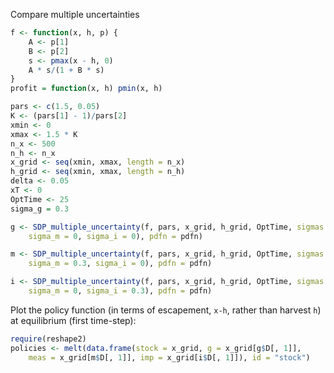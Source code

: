 Compare multiple uncertainties

  








```r
f <- function(x, h, p) {
    A <- p[1]
    B <- p[2]
    s <- pmax(x - h, 0)
    A * s/(1 + B * s)
}
profit = function(x, h) pmin(x, h)
```



```r
pars <- c(1.5, 0.05)
K <- (pars[1] - 1)/pars[2]
xmin <- 0
xmax <- 1.5 * K
n_x <- 500
n_h <- n_x
x_grid <- seq(xmin, xmax, length = n_x)
h_grid <- seq(xmin, xmax, length = n_h)
delta <- 0.05
xT <- 0
OptTime <- 25
sigma_g = 0.3
```





```r
g <- SDP_multiple_uncertainty(f, pars, x_grid, h_grid, OptTime, sigmas = c(sigma_g = sigma_g, 
    sigma_m = 0, sigma_i = 0), pdfn = pdfn)
```



```r
m <- SDP_multiple_uncertainty(f, pars, x_grid, h_grid, OptTime, sigmas = c(sigma_g = 0.03, 
    sigma_m = 0.3, sigma_i = 0), pdfn = pdfn)
```



```r
i <- SDP_multiple_uncertainty(f, pars, x_grid, h_grid, OptTime, sigmas = c(sigma_g = 0.03, 
    sigma_m = 0, sigma_i = 0.3), pdfn = pdfn)
```


Plot the policy function (in terms of escapement, `x-h`, rather than harvest `h`) at equilibrium (first time-step):


```r
require(reshape2)
policies <- melt(data.frame(stock = x_grid, g = x_grid[g$D[, 1]], 
    meas = x_grid[m$D[, 1]], imp = x_grid[i$D[, 1]]), id = "stock")
```





